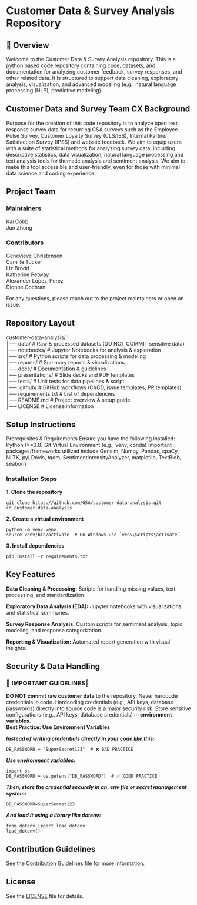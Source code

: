 # Customer Data & Survey Analysis Repository

## 📌 Overview
Welcome to the Customer Data & Survey Analysis repository. This is a python based code repository containing code, datasets, and documentation for analyzing customer feedback, survey responses, and other related data. It is structured to support data cleaning, exploratory analysis, visualization, and advanced modeling (e.g., natural language processing (NLP), predictive modeling).

## Customer Data and Survey Team CX Background 
Purpose for the creation of this code repository is to analyze open text response survey data for recurring GSA surveys such as the Employee Pulse Survey, Customer Loyalty Survey (CLS/ISS), Internal Partner Satisfaction Survey (IPSS) and website feedback. We aim to equip users with a suite of statistical methods for analyzing survey data, including descriptive statistics, data visualization, natural language processing and text analysis tools for thematic analysis and sentiment analysis. We aim to make this tool accessible and user-friendly, even for those with minimal data science and coding experience.

## Project Team
### Maintainers
Kai Cobb  
Jun Zhong
### Contributors
Genevieve Christensen  
Camille Tucker  
Liz Brodd  
Katherine Petway  
Alexander Lopez-Perez  
Dionne Cochran

For any questions, please reach out to the project maintainers or open an issue. 

## Repository Layout
customer-data-analysis/  
│── data/			# Raw & processed datasets (DO NOT COMMIT sensitive data)  
│── notebooks/			# Jupyter Notebooks for analysis & exploration  
│── src/			# Python scripts for data processing & modeling  
│── reports/			# Summary reports & visualizations  
│── docs/			# Documentation & guidelines  
│── presentations/		# Slide decks and PDF templates  
│── tests/			# Unit tests for data pipelines & script  
│── .github/			# GitHub workflows (CI/CD, issue templates, PR templates)  
│── requirements.txt		# List of dependencies  
│── README.md			# Project overview & setup guide  
│── LICENSE			# License information


## Setup Instructions
Prerequisites & Requirements
Ensure you have the following installed:
Python (>=3.8)
Git
Virtual Environment (e.g., venv, conda)
Important packages/frameworks utilized include Gensim, Numpy, Pandas, spaCy, NLTK, pyLDAvis, tqdm, SentimentIntensityAnalyzer, matplotlib, TextBlob, seaborn
### Installation Steps
**1. Clone the repository**

```
git clone https://github.com/GSA/customer-data-analysis.git
cd customer-data-analysis
```

**2. Create a virtual environment**

```
python -m venv venv
source venv/bin/activate  # On Windows use `venv\Scripts\activate`
```

**3. Install dependencies**

```
pip install -r requirements.txt
```

## Key Features
**Data Cleaning & Processing:** Scripts for handling missing values, text processing, and standardization. 
 
**Exploratory Data Analysis (EDA):** Jupyter notebooks with visualizations and statistical summaries.  

**Survey Response Analysis:** Custom scripts for sentiment analysis, topic modeling, and response categorization. 
 
**Reporting & Visualization:** Automated report generation with visual insights.

## Security & Data Handling
### 🚨 IMPORTANT GUIDELINES🚨
**DO NOT commit raw customer data** to the repository.
Never hardcode credentials in code. Hardcoding credentials (e.g., API keys, database passwords) directly into source code is a major security risk. 
Store sensitive configurations (e.g., API keys, database credentials) in **environment variables.**  
**Best Practice: Use Environment Variables**

***Instead of writing credentials directly in your code like this:***

```
DB_PASSWORD = "SuperSecret123"  # ❌ BAD PRACTICE
```

***Use environment variables:***

```
import os
DB_PASSWORD = os.getenv("DB_PASSWORD")  # ✅ GOOD PRACTICE
```

***Then, store the credential securely in an .env file or secret management system:***

```
DB_PASSWORD=SuperSecret123
```

***And load it using a library like dotenv:***

```
from dotenv import load_dotenv
load_dotenv()
```

## Contribution Guidelines
See the [Contribution Guidelines](docs/CONTRIBUTING.md) file for more information.

## License
See the [LICENSE](docs/LICENSE.md) file for details.




